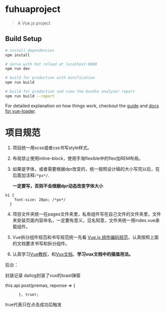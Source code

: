 # fuhuaproject

> A Vue.js project

## Build Setup

``` bash
# install dependencies
npm install

# serve with hot reload at localhost:8080
npm run dev

# build for production with minification
npm run build

# build for production and view the bundle analyzer report
npm run build --report
```

For detailed explanation on how things work, checkout the [guide](http://vuejs-templates.github.io/webpack/) and [docs for vue-loader](http://vuejs.github.io/vue-loader).


# 项目规范

1. 项目统一用scss或者css书写style样式。
2. 布局禁止使用inline-block，使用手淘flexible中的flex加REM布局。
3. 如果是字体，或者需要根据dpr改变的，统一按照设计稿的大小写完以后，在后面加注释`/*px*/`.

    **一定要写，否则不会根据dpr动态改变字体大小**

```
h1 {
    font-size: 28px; /*px*/
  }
```

4. 项目文件夹统一在pages文件夹里，私有组件写在自己文件的文件夹里，文件夹安装页面内容命名，一定要有意义，见名知意，文件夹统一用index.vue承载组件。
5. Vue拆分组件规范和书写规范统一先看
[Vue.js 组件编码规范](https://pablohpsilva.github.io/vuejs-component-style-guide/#/chinese)，认真按照上面的文档要求书写和拆分组件。

6. 认真学习[Vue教程](https://cn.vuejs.org/v2/guide/)，和[Vux文档](https://vux.li/#/)。**学习vux文档中的插值用法。**


后台：

封装记录
dailog封装了vux的toast弹窗

this.api.post(premas, reponse => {

          }, true);
true代表只在点击成功后触发
